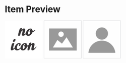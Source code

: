 # Item Preview

<img src="https://raw.githubusercontent.com/AmzyZy24/Item/master/no-icon.png" width="120px" height="120px"/>
<img src="https://raw.githubusercontent.com/AmzyZy24/Item/master/no-image.png" width="120px" height="120px"/>
<img src="https://raw.githubusercontent.com/AmzyZy24/Item/master/no-profile.png" width="120px" height="120px"/>
